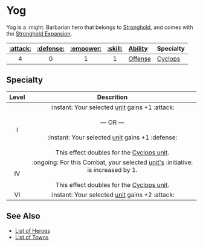 # Yog

Yog is a :might: Barbarian hero that belongs to [Stronghold](../towns/stronghold.md), and comes with the [Stronghold Expansion](../content.md).

| [:attack:](../statistics/attack.md) | [:defense:](../statistics/defense.md) | [:empower:](../statistics/power.md) | [:skill:](../statistics/knowledge.md) | [Ability](../abilities/index.md) | Specialty |
| :---: | :---: | :---: | :---: | :--- | :--- |
| 4 | 0 | 1 | 1 | [Offense](../abilities/offense.md) | [Cyclops](#specialty) |


## Specialty

| Level | Descrition |
| :---: | :---: |
| Ⅰ | :instant: Your selected [unit](../units/index.md) gains +1 :attack:<br><br>— OR —<br><br>:instant: Your selected [unit](../units/index.md) gains +1 :defense:<br><br>This effect doubles for the [Cyclops unit](../units/cyclops.md). |
| Ⅳ | :ongoing: For this Combat, your selected [unit's](../units/index.md) :initiative: is increased by 1.<br><br>This effect doubles for the [Cyclops unit](../units/cyclops.md). |
| Ⅵ | :instant: Your selected [unit](../units/index.md) gains +2 :attack: |


## See Also

- [List of Heroes](index.md)
- [List of Towns](../towns/index.md)
